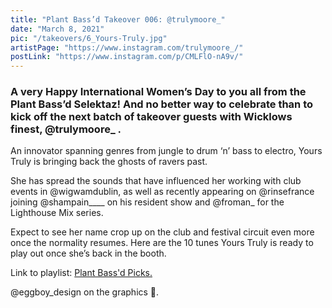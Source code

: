 ```yaml
---
title: "Plant Bass’d Takeover 006: @trulymoore_"
date: "March 8, 2021"
pic: "/takeovers/6_Yours-Truly.jpg"
artistPage: "https://www.instagram.com/trulymoore_/"
postLink: "https://www.instagram.com/p/CMLFlO-nA9v/"
---
```


### A very Happy International Women’s Day to you all from the Plant Bass’d Selektaz! And no better way to celebrate than to kick off the next batch of takeover guests with Wicklows finest, @trulymoore\_ .

An innovator spanning genres from jungle to drum ‘n’ bass to electro, Yours Truly is bringing back the ghosts of ravers past.

She has spread the sounds that have influenced her working with club events in @wigwamdublin, as well as recently appearing on @rinsefrance joining @shampain\_\_\_\_ on his resident show and @froman\_ for the Lighthouse Mix series.

Expect to see her name crop up on the club and festival circuit even more once the normality resumes.
Here are the 10 tunes Yours Truly is ready to play out once she’s back in the booth.

Link to playlist: [Plant Bass'd Picks.]("https://open.spotify.com/playlist/5skAgzUfGmZLwrOPNLnGVf?si=b744c3ef583c4c4e")

@eggboy_design on the graphics 🥚.
